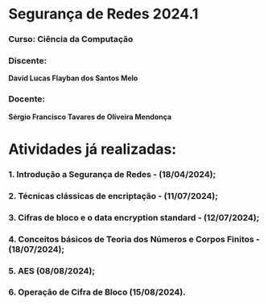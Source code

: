 # Segurança de Redes 2024.1

### Curso: Ciência da Computação

### Discente:

**David Lucas Flayban dos Santos Melo**

### Docente:

**Sérgio Francisco Tavares de Oliveira Mendonça**

# Atividades já realizadas:

### 1. Introdução a Segurança de Redes - (18/04/2024);

### 2. Técnicas clássicas de encriptação - (11/07/2024);

### 3. Cifras de bloco e o data encryption standard - (12/07/2024);

### 4. Conceitos básicos de Teoria dos Números e Corpos Finitos - (18/07/2024);

### 5. AES (08/08/2024);

### 6. Operação de Cifra de Bloco (15/08/2024).
